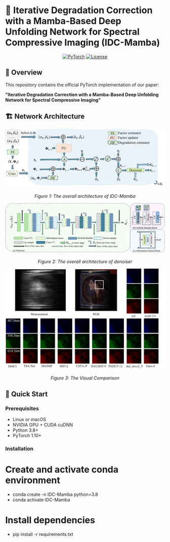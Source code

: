 # 🎯 Iterative Degradation Correction with a Mamba-Based Deep Unfolding Network for Spectral Compressive Imaging (IDC-Mamba)

<div align="center">

<!-- [![Paper Status](https://img.shields.io/badge/Paper-Published%20in%20IEEE%20TMM-success?style=for-the-badge)](https://ieeexplore.ieee.org/document/10214675)-->
[![PyTorch](https://img.shields.io/badge/PyTorch-EE4C2C?style=for-the-badge&logo=pytorch&logoColor=white)](https://pytorch.org)
[![License](https://img.shields.io/badge/License-Apache%202.0-blue?style=for-the-badge)](LICENSE)
<!-- [![GitHub stars](https://img.shields.io/github/stars/liu-lei98/DADFNet?style=for-the-badge)](https://github.com/liu-lei98/DADFNet)-->

</div>

## 📌 Overview
This repository contains the official PyTorch implementation of our paper:

**"Iterative Degradation Correction with a Mamba-Based Deep Unfolding Network for Spectral Compressive Imaging"**


## 🏗️ Network Architecture
<div align="center">
  <img src="https://github.com/liu-lei98/IDC-Mamba/blob/main/Figures/overall.png"   alt="">
  <p><em>Figure 1: The overall architecture of IDC-Mamba </em></p>
  <img src="https://github.com/liu-lei98/IDC-Mamba/blob/main/Figures/denoiser.png" alt="">
  <p><em>Figure 2: The overall architecture of denoiser </em></p>
  <img src="https://github.com/liu-lei98/IDC-Mamba/blob/main/Figures/vis1.png"  alt="">
  <p><em>Figure 3: The Visual Comparison </em></p>
</div>

## 🚀 Quick Start

### Prerequisites
- Linux or macOS
- NVIDIA GPU + CUDA cuDNN
- Python 3.8+
- PyTorch 1.10+

### Installation

# Create and activate conda environment
- conda create -n IDC-Mamba python=3.8
- conda activate IDC-Mamba

# Install dependencies
- pip install -r requirements.txt

